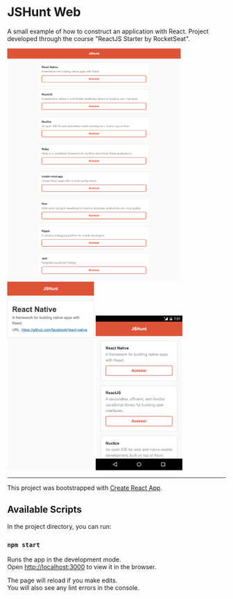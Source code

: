 # JSHunt Web

A small example of how to construct an application with React. Project developed through the course "ReactJS Starter by RocketSeat".

<img src="screen.png" alt="drawing" width="400"/>
<img src="screen1.png" alt="drawing" width="200"/>
<img src="screen2.png" alt="drawing" width="200"/>

---

This project was bootstrapped with [Create React App](https://github.com/facebook/create-react-app).

## Available Scripts

In the project directory, you can run:

### `npm start`

Runs the app in the development mode.<br>
Open [http://localhost:3000](http://localhost:3000) to view it in the browser.

The page will reload if you make edits.<br>
You will also see any lint errors in the console.
